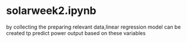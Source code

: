 # solarweek2.ipynb
by collecting the preparing relevant data,linear regression model can be created tp predict power output based on these variables
